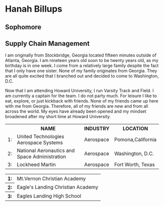 <!DOCTYPE html>
<html>
	<h1> Hanah Billups </h1>
	<h2> Sophomore</h2>
	<h2> Supply Chain Management </h2>
		<p> I am originally from Stockbridge, Georgia located fifteen minutes outside of Atlanta, Georgia. I am nineteen years old soon to be twenty years old, as my birthday is in one week. I come from a relatively large family despite the fact that I only have one sister. None of my family originates from Georgia. They are all quite excited that I branched out and decided to come to Washington, D.C. </p>
		<p> Now that I am attending Howard University, I run Varsity Track and Field. I am currently a captain for the team. I do not party much. For leisure I like to eat, explore, or just kickback with friends. None of my friends came up here with me from Georgia. Therefore, all of my friends are new and from all across the world. My eyes have already been opened and my mindset broadened after my short time at Howard University. </p>
			<table>
				<tr>
					<th></th>
					<th>NAME</th>
					<th>INDUSTRY</th>
					<th>LOCATION</th>
				</tr>
				<tr>
					<td>1:</td>
					<td>United Technologies Aerospace Systems</td>
					<td>Aerospace</td>
					<td>Pomona,California</td>
				</tr>
				<tr>
					<td>2:</td> 
					<td>National Aeronautics and Space Administration</td>
					<td>Aerospace</td>
					<td>Washington, D.C.</td>
				</tr>
				<tr>
					<td>3:</td>
					<td>Lockheed Martin</td>
					<td>Aerospace</td>
					<td>Fort Worth, Texas</td>
				</tr>
			</table>
			<table>
				<tr>
				<th scope"row">1:</th>
					<td> Mt.Vernon Christian Academy</td>
				</tr>
				<tr>
				<th scope"row">2:</th>
					<td> Eagle's Landing Christian Academy</td>
				</tr>
				<tr>
				<th scope"row">3:</th>
					<td> Eagles Landing High School</td>
				</tr>
			</html>
			
